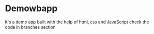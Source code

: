 # Demowbapp
it's a demo app built with the help of html, css and JavaScript
check the code in branches section
